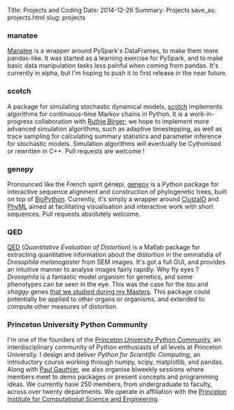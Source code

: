 Title: Projects and Coding
Date: 2014-12-26
Summary: Projects
save_as: projects.html
slug: projects


### manatee

[Manatee](http://qcaudron.github.io/manatee) is a wrapper around PySpark's DataFrames, to make them more pandas-like. It was started as a learning exercise for PySpark, and to make basic data manipulation tasks less painful when coming from pandas. It's currently in alpha, but I'm hoping to push it to first release in the near future.


### scotch

A package for simulating stochastic dynamical models, <a href="https://github.com/QCaudron/scotch">scotch</a> implements algorithms for continuous-time Markov chains in Python. It is a work-in-progress collaboration with [Ruthie Birger](http://ruthiebirger.com); we hope to implement more advanced simulation algorithms, such as adaptive timestepping, as well as trace sampling for calculating summary statistics and parameter inference for stochastic models. Simulation algorithms will eventually be Cythonised or rewritten in C++. Pull requests are welcome !


### genepy

Pronounced like the French spirit génépi, <a href="https://github.com/QCaudron/genepy">genepy</a> is a Python package for interactive sequence alignment and construction of phylogenetic trees, built on top of [BioPython](http://biopython.org). Currently, it's simply a wrapper around [ClustalO](http://www.clustal.org/omega/) and [PhyML](http://atgc.lirmm.fr/phyml/) aimed at facilitating visualisation and interactive work with short sequences. Pull requests absolutely welcome.



### QED

<a href="https://github.com/QCaudron/QED">QED</a> (<i>Quantitative Evaluation of Distortion</i>) is a Matlab package for extracting quantitative information about the distortion in the ommatidia of <i>Drosophila melanogaster</i> from SEM images. It's got a full GUI, and provides an intuitive manner to analyse images fairly rapidly. Why fly eyes ? <i>Drosophila</i> is a fantastic model organism for genetics, and some phenotypes can be seen in the eye. This was the case for the <i>tau</i> and <i>shaggy</i> genes <a href="http://www.ou.edu/journals/dis/DIS96/Caudron%20136.pdf">that we studied during my Masters</a>. This package could potentially be applied to other organs or organisms, and extended to compute other measures of distortion. 



### Princeton University Python Community

I'm one of the founders of the [Princeton University Python Community](http://princetonpy.com), an interdisciplinary community of Python enthusiasts of all levels at Princeton University. I design and deliver <i>Python for Scientific Computing</i>, an introductory course working through numpy, scipy, matplotlib, and pandas. Along with [Paul Gauthier](http://scholar.princeton.edu/ppg/home), we also organise biweekly sessions where members meet to demo packages or present concepts and programming ideas. We currently have 250 members, from undergraduate to faculty, across over twenty departments. We operate in affiliation with the [Princeton Institute for Computational Science and Engineering](http://www.princeton.edu/researchcomputing/about/picscie/).
